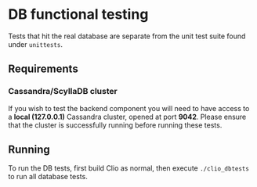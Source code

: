 # DB functional testing

Tests that hit the real database are separate from the unit test suite found under `unittests`.

## Requirements
### Cassandra/ScyllaDB cluster
If you wish to test the backend component you will need to have access to a **local (127.0.0.1)** Cassandra cluster, opened at port **9042**. Please ensure that the cluster is successfully running before running these tests.

## Running
To run the DB tests, first build Clio as normal, then execute `./clio_dbtests` to run all database tests.
